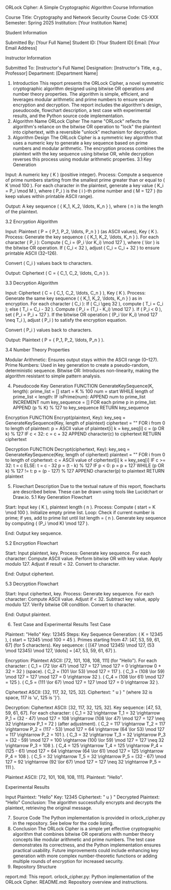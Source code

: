 ORLock Cipher: A Simple Cryptographic Algorithm
Course Information

Course Title: Cryptography and Network Security
Course Code: CS-XXX
Semester: Spring 2025
Institution: [Your Institution Name]

Student Information

Submitted By: [Your Full Name]
Student ID: [Your Student ID]
Email: [Your Email Address]

Instructor Information

Submitted To: [Instructor's Full Name]
Designation: [Instructor's Title, e.g., Professor]
Department: [Department Name]

1. Introduction
This report presents the ORLock Cipher, a novel symmetric cryptographic algorithm designed using bitwise OR operations and number theory properties. The algorithm is simple, efficient, and leverages modular arithmetic and prime numbers to ensure secure encryption and decryption. The report includes the algorithm's design, pseudocode, flowchart description, a test case with experimental results, and the Python source code implementation.
2. Algorithm Name
ORLock Cipher
The name "ORLock" reflects the algorithm's reliance on the bitwise OR operation to "lock" the plaintext into ciphertext, with a reversible "unlock" mechanism for decryption.
3. Algorithm Design
The ORLock Cipher is a symmetric key algorithm that uses a numeric key to generate a key sequence based on prime numbers and modular arithmetic. The encryption process combines the plaintext with the key sequence using bitwise OR, while decryption reverses this process using modular arithmetic properties.
3.1 Key Generation

Input: A numeric key ( K ) (positive integer).
Process:
Compute a sequence of prime numbers starting from the smallest prime greater than or equal to ( K \mod 100 ).
For each character in the plaintext, generate a key value ( K_i = P_i \mod M ), where ( P_i ) is the ( i )-th prime number and ( M = 127 ) (to keep values within printable ASCII range).


Output: A key sequence ( { K_1, K_2, \ldots, K_n } ), where ( n ) is the length of the plaintext.

3.2 Encryption Algorithm

Input: Plaintext ( P = { P_1, P_2, \ldots, P_n } ) (as ASCII values), Key ( K ).
Process:
Generate the key sequence ( { K_1, K_2, \ldots, K_n } ).
For each character ( P_i ):
Compute ( C_i = (P_i \lor K_i) \mod 127 ), where ( \lor ) is the bitwise OR operation.
If ( C_i < 32 ), adjust ( C_i = C_i + 32 ) to ensure printable ASCII (32–126).


Convert ( C_i ) values back to characters.


Output: Ciphertext ( C = { C_1, C_2, \ldots, C_n } ).

3.3 Decryption Algorithm

Input: Ciphertext ( C = { C_1, C_2, \ldots, C_n } ), Key ( K ).
Process:
Generate the same key sequence ( { K_1, K_2, \ldots, K_n } ) as in encryption.
For each character ( C_i ):
If ( C_i \geq 32 ), compute ( T_i = C_i ); else ( T_i = C_i - 32 ).
Compute ( P_i = (T_i - K_i) \mod 127 ).
If ( P_i < 0 ), set ( P_i = P_i + 127 ).
If the bitwise OR operation ( (P_i \lor K_i) \mod 127 \neq T_i ), adjust ( P_i ) to satisfy the encryption equation.


Convert ( P_i ) values back to characters.


Output: Plaintext ( P = { P_1, P_2, \ldots, P_n } ).

3.4 Number Theory Properties

Modular Arithmetic: Ensures output stays within the ASCII range (0–127).
Prime Numbers: Used in key generation to create a pseudo-random, deterministic sequence.
Bitwise OR: Introduces non-linearity, making the algorithm resistant to simple pattern analysis.

4. Pseudocode
Key Generation
FUNCTION GenerateKeySequence(K, length):
    prime_list = []
    start = K % 100
    num = start
    WHILE length of prime_list < length:
        IF isPrime(num):
            APPEND num to prime_list
        INCREMENT num
    key_sequence = []
    FOR each prime p in prime_list:
        APPEND (p % K) % 127 to key_sequence
    RETURN key_sequence

Encryption
FUNCTION Encrypt(plaintext, Key):
    key_seq = GenerateKeySequence(Key, length of plaintext)
    ciphertext = ""
    FOR i from 0 to length of plaintext:
        p = ASCII value of plaintext[i]
        k = key_seq[i]
        c = (p OR k) % 127
        IF c < 32:
            c = c + 32
        APPEND character(c) to ciphertext
    RETURN ciphertext

Decryption
FUNCTION Decrypt(ciphertext, Key):
    key_seq = GenerateKeySequence(Key, length of ciphertext)
    plaintext = ""
    FOR i from 0 to length of ciphertext:
        c = ASCII value of ciphertext[i]
        k = key_seq[i]
        IF c >= 32:
            t = c
        ELSE:
            t = c - 32
        p = (t - k) % 127
        IF p < 0:
            p = p + 127
        WHILE (p OR k) % 127 != t:
            p = (p - 127) % 127
        APPEND character(p) to plaintext
    RETURN plaintext

5. Flowchart Description
Due to the textual nature of this report, flowcharts are described below. These can be drawn using tools like Lucidchart or Draw.io.
5.1 Key Generation Flowchart

Start: Input key ( K ), plaintext length ( n ).
Process:
Compute ( start = K \mod 100 ).
Initialize empty prime list.
Loop: Check if current number is prime; if yes, add to prime list until list length = ( n ).
Generate key sequence by computing ( (P_i \mod K) \mod 127 ).


End: Output key sequence.

5.2 Encryption Flowchart

Start: Input plaintext, key.
Process:
Generate key sequence.
For each character:
Compute ASCII value.
Perform bitwise OR with key value.
Apply modulo 127.
Adjust if result < 32.
Convert to character.




End: Output ciphertext.

5.3 Decryption Flowchart

Start: Input ciphertext, key.
Process:
Generate key sequence.
For each character:
Compute ASCII value.
Adjust if < 32.
Subtract key value, apply modulo 127.
Verify bitwise OR condition.
Convert to character.




End: Output plaintext.

6. Test Case and Experimental Results
Test Case

Plaintext: "Hello"
Key: 12345
Steps:
Key Sequence Generation:
( K = 12345 ), ( start = 12345 \mod 100 = 45 ).
Primes starting from 47: [47, 53, 59, 61, 67] (for 5 characters).
Key sequence: ( [(47 \mod 12345) \mod 127, (53 \mod 12345) \mod 127, \ldots] = [47, 53, 59, 61, 67] ).


Encryption:
Plaintext ASCII: [72, 101, 108, 108, 111] (for "Hello").
For each character:
( C_1 = (72 \lor 47) \mod 127 = 127 \mod 127 = 0 \rightarrow 0 + 32 = 32 ) (space).
( C_2 = (101 \lor 53) \mod 127 = 117 ).
( C_3 = (108 \lor 59) \mod 127 = 127 \mod 127 = 0 \rightarrow 32 ).
( C_4 = (108 \lor 61) \mod 127 = 125 ).
( C_5 = (111 \lor 67) \mod 127 = 127 \mod 127 = 0 \rightarrow 32 ).


Ciphertext ASCII: [32, 117, 32, 125, 32].
Ciphertext: " u } " (where 32 is space, 117 is 'u', 125 is '}').


Decryption:
Ciphertext ASCII: [32, 117, 32, 125, 32].
Key sequence: [47, 53, 59, 61, 67].
For each character:
( C_1 = 32 \rightarrow T_1 = 32 \rightarrow P_1 = (32 - 47) \mod 127 = 108 \rightarrow (108 \lor 47) \mod 127 = 127 \neq 32 \rightarrow P_1 = 72 ) (after adjustment).
( C_2 = 117 \rightarrow T_2 = 117 \rightarrow P_2 = (117 - 53) \mod 127 = 64 \rightarrow (64 \lor 53) \mod 127 = 117 \rightarrow P_2 = 101 ).
( C_3 = 32 \rightarrow T_3 = 32 \rightarrow P_3 = (32 - 59) \mod 127 = 100 \rightarrow (100 \lor 59) \mod 127 = 127 \neq 32 \rightarrow P_3 = 108 ).
( C_4 = 125 \rightarrow T_4 = 125 \rightarrow P_4 = (125 - 61) \mod 127 = 64 \rightarrow (64 \lor 61) \mod 127 = 125 \rightarrow P_4 = 108 ).
( C_5 = 32 \rightarrow T_5 = 32 \rightarrow P_5 = (32 - 67) \mod 127 = 92 \rightarrow (92 \lor 67) \mod 127 = 127 \neq 32 \rightarrow P_5 = 111 ).


Plaintext ASCII: [72, 101, 108, 108, 111].
Plaintext: "Hello".





Experimental Results

Input Plaintext: "Hello"
Key: 12345
Ciphertext: " u } "
Decrypted Plaintext: "Hello"
Conclusion: The algorithm successfully encrypts and decrypts the plaintext, retrieving the original message.

7. Source Code
The Python implementation is provided in orlock_cipher.py in the repository. See below for the code listing.
8. Conclusion
The ORLock Cipher is a simple yet effective cryptographic algorithm that combines bitwise OR operations with number theory concepts like modular arithmetic and prime numbers. The test case demonstrates its correctness, and the Python implementation ensures practical usability. Future improvements could include enhancing key generation with more complex number-theoretic functions or adding multiple rounds of encryption for increased security.
9. Repository Structure

report.md: This report.
orlock_cipher.py: Python implementation of the ORLock Cipher.
README.md: Repository overview and instructions.
